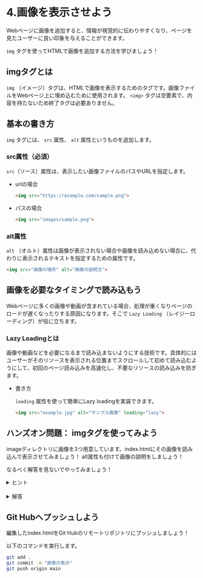 # 4.画像を表示させよう

Webページに画像を追加すると、情報が視覚的に伝わりやすくなり、ページを見たユーザーに良い印象を与えることができます。

`img` タグを使ってHTMLで画像を追加する方法を学びましょう！

## imgタグとは


`img` （イメージ）タグは、HTMLで画像を表示するためのタグです。画像ファイルをWebページ上に埋め込むために使用されます。 `<img>` タグは空要素で、内容を持たないため終了タグは必要ありません。

## 基本の書き方


`img` タグには、 `src` 属性、 `alt` 属性というものを追加します。

### src属性（必須）

`src`（ソース）属性は、表示したい画像ファイルのパスやURLを指定します。

- urlの場合
    
    ```html
    <img src="https://example.com/sample.png">
    ```
    
- パスの場合
    
    ```html
    <img src="images/sample.png">
    ```
    

### alt属性

`alt` （オルト）属性は画像が表示されない場合や画像を読み込めない場合に、代わりに表示されるテキストを指定するための属性です。

```html
<img src="画像の場所" alt="画像の説明文">
```

## 画像を必要なタイミングで読み込もう


Webページに多くの画像や動画が含まれている場合、処理が重くなりページのロードが遅くなったりする原因になります。そこで `Lazy Loading` （レイジーローディング）が役に立ちます。

### Lazy Loadingとは

画像や動画などを必要になるまで読み込まないようにする技術です。具体的にはユーザーがそのリソースを表示される位置までスクロールして初めて読み込むようにして、初回のページ読み込みを高速化し、不要なリソースの読み込みを防ぎます。

- 書き方

    `loading` 属性を使って簡単にLazy loadingを実装できます。

    ```html
    <img src="example.jpg" alt="サンプル画像" loading="lazy">
    ```

## ハンズオン問題： imgタグを使ってみよう


imageディレクトリに画像を3つ用意しています。index.htmlにその画像を読み込んで表示させてみましょう！
alt属性も付けて画像の説明をしましょう！

なるべく解答を見ないでやってみましょう！

<details>
<summary>ヒント</summary>
src属性で画像ファイルのパスを指定します
</details>
<br>

<details>
<summary>解答</summary>
<img src="https://github.com/user-attachments/assets/8cad048f-57a4-40d3-a04c-9710c2673573" width=400>
</details>

## Git Hubへプッシュしよう


編集したindex.htmlをGit Hubのリモートリポジトリにプッシュしましょう！

以下のコマンドを実行します。

```bash
git add .
git commit -m "画像の表示"
git push origin main
```
